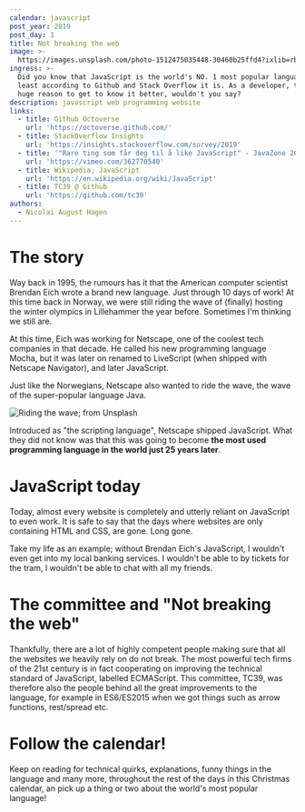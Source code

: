 ```yaml
---
calendar: javascript
post_year: 2019
post_day: 1
title: Not breaking the web
image: >-
  https://images.unsplash.com/photo-1512475035448-30460b25ffd4?ixlib=rb-1.2.1&ixid=eyJhcHBfaWQiOjEyMDd9&auto=format&fit=crop&w=2250&q=80
ingress: >-
  Did you know that JavaScript is the world's NO. 1 most popular language? At
  least according to Github and Stack Overflow it is. As a developer, that is a
  huge reason to get to know it better, wouldn't you say?
description: javascript web programming website
links:
  - title: Github Octoverse
    url: 'https://octoverse.github.com/'
  - title: StackOverflow Insights
    url: 'https://insights.stackoverflow.com/survey/2019'
  - title: '"Rare ting som får deg til å like JavaScript" - JavaZone 2019'
    url: 'https://vimeo.com/362770540'
  - title: Wikipedia; JavaScript
    url: 'https://en.wikipedia.org/wiki/JavaScript'
  - title: TC39 @ Github
    url: 'https://github.com/tc39'
authors:
  - Nicolai August Hagen
---
```

# The story

Way back in 1995, the rumours has it that the American computer scientist Brendan Eich wrote a brand new language. Just through 10 days of work! At this time back in Norway, we were still riding the wave of (finally) hosting the winter olympics in Lillehammer the year before. Sometimes I'm thinking we still are.

At this time, Eich was working for Netscape, one of the coolest tech companies in that decade. He called his new programming language Mocha, but it was later on renamed to LiveScript (when shipped with Netscape Navigator), and later JavaScript. 

Just like the Norwegians, Netscape also wanted to ride the wave, the wave of the super-popular language Java. 

![Riding the wave; from Unsplash](https://images.unsplash.com/photo-1530870110042-98b2cb110834?ixlib=rb-1.2.1&ixid=eyJhcHBfaWQiOjEyMDd9&auto=format&fit=crop&w=2250&q=80)

Introduced as "the scripting language", Netscape shipped JavaScript. What they did not know was that this was going to become **the most used programming language in the world just 25 years later**.

# JavaScript today

Today, almost every website is completely and utterly reliant on JavaScript to even work. It is safe to say that the days where websites are only containing HTML and CSS, are gone. Long gone.

Take my life as an example; without Brendan Eich's JavaScript, I wouldn't even get into my local banking services. I wouldn't be able to by tickets for the tram, I wouldn't be able to chat with all my friends. 

# The committee and "Not breaking the web"

Thankfully, there are a lot of highly competent people making sure that all the websites we heavily rely on do not break. The most powerful tech firms of the 21st century is in fact cooperating on improving the technical standard of JavaScript, labelled ECMAScript. This committee, TC39, was therefore also the people behind all the great improvements to the language, for example in ES6/ES2015 when we got things such as arrow functions, rest/spread etc.

# Follow the calendar! 

Keep on reading for technical quirks, explanations, funny things in the language and many more, throughout the rest of the days in this Christmas calendar, an pick up a thing or two about the world's most popular language! 
